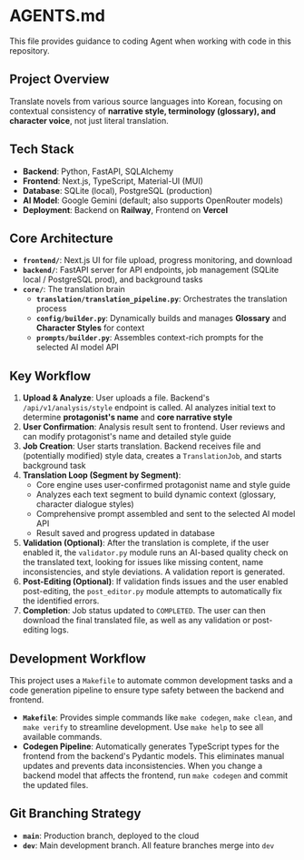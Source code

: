 # AGENTS.md

This file provides guidance to coding Agent when working with code in this repository.

## Project Overview

Translate novels from various source languages into Korean, focusing on contextual consistency of **narrative style, terminology (glossary), and character voice**, not just literal translation.

## Tech Stack

- **Backend**: Python, FastAPI, SQLAlchemy  
- **Frontend**: Next.js, TypeScript, Material-UI (MUI)
- **Database**: SQLite (local), PostgreSQL (production)
- **AI Model**: Google Gemini (default; also supports OpenRouter models)
- **Deployment**: Backend on **Railway**, Frontend on **Vercel**

## Core Architecture

- **`frontend/`**: Next.js UI for file upload, progress monitoring, and download
- **`backend/`**: FastAPI server for API endpoints, job management (SQLite local / PostgreSQL prod), and background tasks
- **`core/`**: The translation brain
  - **`translation/translation_pipeline.py`**: Orchestrates the translation process
  - **`config/builder.py`**: Dynamically builds and manages **Glossary** and **Character Styles** for context
  - **`prompts/builder.py`**: Assembles context-rich prompts for the selected AI model API

## Key Workflow

1. **Upload & Analyze**: User uploads a file. Backend's `/api/v1/analysis/style` endpoint is called. AI analyzes initial text to determine **protagonist's name** and **core narrative style**
2. **User Confirmation**: Analysis result sent to frontend. User reviews and can modify protagonist's name and detailed style guide
3. **Job Creation**: User starts translation. Backend receives file and (potentially modified) style data, creates a `TranslationJob`, and starts background task
4. **Translation Loop (Segment by Segment)**:
   - Core engine uses user-confirmed protagonist name and style guide
   - Analyzes each text segment to build dynamic context (glossary, character dialogue styles)
   - Comprehensive prompt assembled and sent to the selected AI model API
   - Result saved and progress updated in database
5. **Validation (Optional)**: After the translation is complete, if the user enabled it, the `validator.py` module runs an AI-based quality check on the translated text, looking for issues like missing content, name inconsistencies, and style deviations. A validation report is generated.
6. **Post-Editing (Optional)**: If validation finds issues and the user enabled post-editing, the `post_editor.py` module attempts to automatically fix the identified errors.
7. **Completion**: Job status updated to `COMPLETED`. The user can then download the final translated file, as well as any validation or post-editing logs.

## Development Workflow

This project uses a `Makefile` to automate common development tasks and a code generation pipeline to ensure type safety between the backend and frontend.

- **`Makefile`**: Provides simple commands like `make codegen`, `make clean`, and `make verify` to streamline development. Use `make help` to see all available commands.
- **Codegen Pipeline**: Automatically generates TypeScript types for the frontend from the backend's Pydantic models. This eliminates manual updates and prevents data inconsistencies. When you change a backend model that affects the frontend, run `make codegen` and commit the updated files.

## Git Branching Strategy

- **`main`**: Production branch, deployed to the cloud
- **`dev`**: Main development branch. All feature branches merge into `dev`
